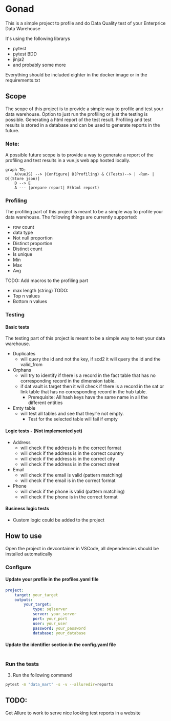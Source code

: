 # Gonad
This is a simple project to profile and do Data Quality test of your Enterprice Data Warehouse

It's using the following librarys
- pytest
- pytest BDD
- jinja2
- and probably some more

Everything should be included eighter in the docker image or in the requirements.txt


## Scope
The scope of this project is to provide a simple way to profile and test your data warehouse.
Option to just run the profiling or just the testing is possible.
Generating a html report of the test result.
Profiling and test results is stored in a database and can be used to generate reports in the future.

### Note:
A possible future scope is to provide a way to generate a report of the profiling and test results in a vue.js web app hosted locally.





```mermaid
graph TD;
    A(vueJS) --> |Configure| B(Profiling) & C(Tests)--> | -Run- | D[(Store json)]
    D --> E
    A --- |prepare report| E(html report)
```


### Profiling
The profiling part of this project is meant to be a simple way to profile your data warehouse.
The following things are currently supported:
- row count
- data type
- Not null proportion
- Distinct proportion
- Distinct count
- Is unique
- Min
- Max
- Avg


TODO: Add macros to the profiling part
- max length (string) TODO:
- Top n values
- Bottom n values

### Testing
#### Basic tests
The testing part of this project is meant to be a simple way to test your data warehouse.
- Duplicates
    - will query the id and not the key, if scd2 it will query the id and the valid_from
- Orphans
    - will try to identify if there is a record in the fact table that has no corresponding record in the dimension table.
    - if dat vault is target then it will check if there is a record in the sat or link table that has no corresponding record in the hub table.
        - Prerequisite: All hash keys have the same name in all the different entities
- Emty table
    - will test all tables and see that theyr'e not empty.
        - Test for the selected table will fail if empty

#### Logic tests - (Not implemented yet)
- Address
    - will check if the address is in the correct format
    - will check if the address is in the correct country
    - will check if the address is in the correct city
    - will check if the address is in the correct street
- Email
    - will check if the email is valid (pattern matching)
    - will check if the email is in the correct format
- Phone
    - will check if the phone is valid (pattern matching)
    - will check if the phone is in the correct format

#### Business logic tests
- Custom logic could be added to the project


## How to use
Open the project in devcontainer in VSCode, all dependencies should be installed automatically

### Configure
#### Update your profile in the profiles.yaml file

```yaml
project:
    target: your_target
    outputs:
        your_target:
            type: sqlserver
            server: your_server
            port: your_port
            user: your_user
            password: your_password
            database: your_database

```

#### Update the identifier section in the config.yaml file
```yaml

```

### Run the tests


3. Run the following command
```bash
pytest -m "data_mart" -s -v --alluredir=reports
```


## TODO:
Get Allure to work to serve nice looking test reports in a website